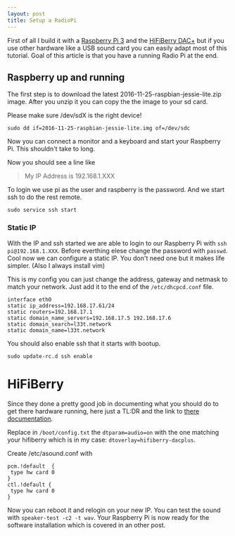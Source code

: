 ```yaml
---
layout: post
title: Setup a RadioPi
---
```


First of all I build it with a [Raspberry Pi 3]( https://www.raspberrypi.org/products/raspberry-pi-3-model-b/ ) and the 
[HiFiBerry DAC+]( https://www.hifiberry.com/dacplus/ ) but if you use other hardware like a USB sound card 
you can easily adapt most of this tutorial. Goal of this article is that you have a running Radio Pi at the end. 

## Raspberry up and running

The first step is to download the latest 2016-11-25-raspbian-jessie-lite.zip image. After you unzip it you can copy the 
the image to your sd card.

Please make sure /dev/sdX is the right device!

```
sudo dd if=2016-11-25-raspbian-jessie-lite.img of=/dev/sdc
```

Now you can connect a monitor and a keyboard and start your Raspberry Pi. This shouldn't 
take to long.

Now you should see a line like 

> My IP Address is 192.168.1.XXX

To login we use pi as the user and raspberry is the password. And we start ssh to do the rest remote.

```
sudo service ssh start
```

### Static IP

With the IP and ssh started we are able to login to our Raspberry Pi with `ssh pi@192.168.1.XXX`.
Before everthing elese change the password with `passwd`. Cool now we can configure a static IP.
You don't need one but it makes life simpler. (Also I always install vim)


This is my config you can just change the address, gateway and netmask to match your network.
Just add it to the end of the `/etc/dhcpcd.conf` file.

```
interface eth0
static ip_address=192.168.17.61/24
static routers=192.168.17.1
static domain_name_servers=192.168.17.5 192.168.17.6
static domain_search=l33t.network
static domain_name=l33t.network
```

You should also enable ssh that it starts with bootup.

```
sudo update-rc.d ssh enable
```

# HiFiBerry

Since they done a pretty good job in documenting what you should do to get 
there hardware running, here just a TL:DR and the link to [there documentation]( https://support.hifiberry.com/hc/en-us/articles/205377651-Configuring-Linux-4-x-or-higher ).

Replace in `/boot/config.txt` the `dtparam=audio=on` with the one matching your hifiberry which is in my case: `dtoverlay=hifiberry-dacplus`.

Create /etc/asound.conf with 
```
pcm.!default  {
 type hw card 0
}
ctl.!default {
 type hw card 0
}
```

Now you can reboot it and relogin on your new IP. You can test the sound with `speaker-test -c2 -t wav`.
Your Raspberry Pi is now ready for the software installation which is covered in an other post.
